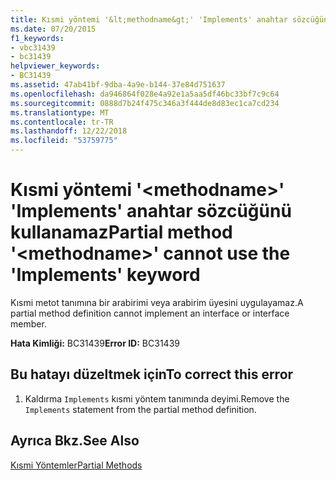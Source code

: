 ```yaml
---
title: Kısmi yöntemi '&lt;methodname&gt;' 'Implements' anahtar sözcüğünü kullanamaz
ms.date: 07/20/2015
f1_keywords:
- vbc31439
- bc31439
helpviewer_keywords:
- BC31439
ms.assetid: 47ab41bf-9dba-4a9e-b144-37e84d751637
ms.openlocfilehash: da946864f028e4a92e1a5aa5df46bc33bf7c9c64
ms.sourcegitcommit: 0888d7b24f475c346a3f444de8d83ec1ca7cd234
ms.translationtype: MT
ms.contentlocale: tr-TR
ms.lasthandoff: 12/22/2018
ms.locfileid: "53759775"
---
```

# <a name="partial-method-ltmethodnamegt-cannot-use-the-implements-keyword"></a><span data-ttu-id="dbcc4-102">Kısmi yöntemi '&lt;methodname&gt;' 'Implements' anahtar sözcüğünü kullanamaz</span><span class="sxs-lookup"><span data-stu-id="dbcc4-102">Partial method '&lt;methodname&gt;' cannot use the 'Implements' keyword</span></span>
<span data-ttu-id="dbcc4-103">Kısmi metot tanımına bir arabirimi veya arabirim üyesini uygulayamaz.</span><span class="sxs-lookup"><span data-stu-id="dbcc4-103">A partial method definition cannot implement an interface or interface member.</span></span>  
  
 <span data-ttu-id="dbcc4-104">**Hata Kimliği:** BC31439</span><span class="sxs-lookup"><span data-stu-id="dbcc4-104">**Error ID:** BC31439</span></span>  
  
## <a name="to-correct-this-error"></a><span data-ttu-id="dbcc4-105">Bu hatayı düzeltmek için</span><span class="sxs-lookup"><span data-stu-id="dbcc4-105">To correct this error</span></span>  
  
1.  <span data-ttu-id="dbcc4-106">Kaldırma `Implements` kısmi yöntem tanımında deyimi.</span><span class="sxs-lookup"><span data-stu-id="dbcc4-106">Remove the `Implements` statement from the partial method definition.</span></span>  
  
## <a name="see-also"></a><span data-ttu-id="dbcc4-107">Ayrıca Bkz.</span><span class="sxs-lookup"><span data-stu-id="dbcc4-107">See Also</span></span>  
 [<span data-ttu-id="dbcc4-108">Kısmi Yöntemler</span><span class="sxs-lookup"><span data-stu-id="dbcc4-108">Partial Methods</span></span>](../../visual-basic/programming-guide/language-features/procedures/partial-methods.md)  
 
